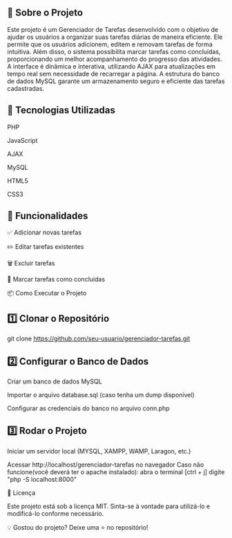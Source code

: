 

📌 Sobre o Projeto
--------------------------
Este projeto é um Gerenciador de Tarefas desenvolvido com o objetivo de ajudar os usuários a organizar suas tarefas diárias de maneira eficiente. Ele permite que os usuários adicionem, editem e removam tarefas de forma intuitiva. Além disso, o sistema possibilita marcar tarefas como concluídas, proporcionando um melhor acompanhamento do progresso das atividades. A interface é dinâmica e interativa, utilizando AJAX para atualizações em tempo real sem necessidade de recarregar a página. A estrutura do banco de dados MySQL garante um armazenamento seguro e eficiente das tarefas cadastradas.

🚀 Tecnologias Utilizadas
---------------------------------


PHP

JavaScript

AJAX

MySQL

HTML5

CSS3




🎯 Funcionalidades
---------------------------------

✅ Adicionar novas tarefas

✏️ Editar tarefas existentes

🗑️ Excluir tarefas

🔄 Marcar tarefas como concluídas

📦 Como Executar o Projeto

1️⃣ Clonar o Repositório
------------------------------------

 git clone https://github.com/seu-usuario/gerenciador-tarefas.git

2️⃣ Configurar o Banco de Dados
--------------------------------------------

Criar um banco de dados MySQL

Importar o arquivo database.sql (caso tenha um dump disponível)

Configurar as credenciais do banco no arquivo conn.php

3️⃣ Rodar o Projeto
------------------------------------------
Iniciar um servidor local (MYSQL, XAMPP, WAMP, Laragon, etc.)

Acessar http://localhost/gerenciador-tarefas no navegador
Caso não funcione(você deverá ter o apache instalado): abra o terminal [ctrl + j] digite "php -S localhost:8000"

📄 Licença

Este projeto está sob a licença MIT. Sinta-se à vontade para utilizá-lo e modificá-lo conforme necessário.

💡 Gostou do projeto? Deixe uma ⭐ no repositório!

